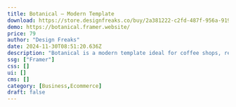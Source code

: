 ```yaml
---
title: Botanical — Modern Template
download: https://store.designfreaks.co/buy/2a381222-c2fd-487f-956a-919cf87343cf
demo: https://botanical.framer.website/
price: 79
author: "Design Freaks"
date: 2024-11-30T08:51:20.636Z
description: "Botanical is a modern template ideal for coffee shops, restaurants, bakeries, and similar businesses."
ssg: ["Framer"]
css: []
ui: []
cms: []
category: [Business,Ecommerce]
draft: false
---
```

